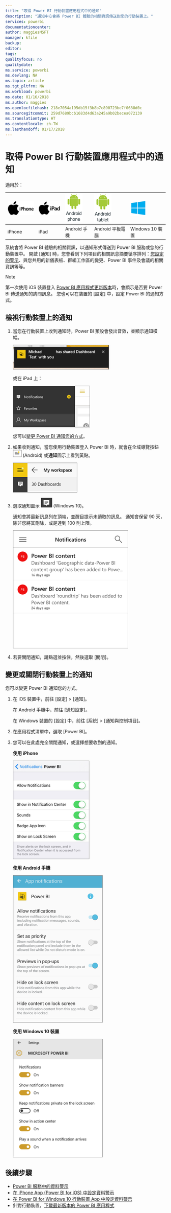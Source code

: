 ```yaml
---
title: "取得 Power BI 行動裝置應用程式中的通知"
description: "通知中心會將 Power BI 體驗的相關資訊傳送到您的行動裝置上。"
services: powerbi
documentationcenter: 
author: maggiesMSFT
manager: kfile
backup: 
editor: 
tags: 
qualityfocus: no
qualitydate: 
ms.service: powerbi
ms.devlang: NA
ms.topic: article
ms.tgt_pltfrm: NA
ms.workload: powerbi
ms.date: 01/16/2018
ms.author: maggies
ms.openlocfilehash: 218e7054a195db15f3b8b7c890723be7f0638d0c
ms.sourcegitcommit: 259d7689bcb1683d4d63a245a9b02becea072139
ms.translationtype: HT
ms.contentlocale: zh-TW
ms.lasthandoff: 01/17/2018
---
```

# <a name="get-notifications-in-the-power-bi-mobile-apps"></a>取得 Power BI 行動裝置應用程式中的通知
適用於︰

| ![iPhone](media/mobile-apps-notification-center/iphone-logo-50-px.png) | ![iPad](media/mobile-apps-notification-center/ipad-logo-50-px.png) | ![Android 手機](media/mobile-apps-notification-center/android-phone-logo-50-px.png) | ![Android 平板電腦](media/mobile-apps-notification-center/android-tablet-logo-50-px.png) | ![Windows 10](media/mobile-apps-notification-center/win-10-logo-50-px.png) |
|:--- |:--- |:--- |:--- |:--- |
| iPhone |iPad |Android 手機 |Android 平板電腦 |Windows 10 裝置 |

系統會將 Power BI 體驗的相關資訊，以通知形式傳送到 Power BI 服務或您的行動裝置中。 開啟 [通知] 時，您會看到下列項目的相關訊息摘要循序排列：[您設定的警示](mobile-set-data-alerts-in-the-mobile-apps.md)、與您共用的新儀表板、群組工作區的變更、Power BI 事件及會議的相關資訊等等。

> [!NOTE]
> 第一次使用 iOS 裝置登入 [Power BI 應用程式更新版本](https://powerbi.microsoft.com/mobile/)時，會顯示是否要 Power BI 傳送通知的詢問訊息。 您也可以在裝置的 [設定] 中，設定 Power BI 的通知方式。 
> 
> 

## <a name="view-notifications-on-your-mobile-device"></a>檢視行動裝置上的通知
1. 當您在行動裝置上收到通知時，Power BI 預設會發出音效，並顯示通知橫幅。
   
   ![通知橫幅](media/mobile-apps-notification-center/power-bi-mobile-notification-banner.png)
   
   或在 iPad 上：
   
   ![通知](media/mobile-apps-notification-center/power-bi-ipad-notifications.png)
   
   您可以[變更 Power BI 通知您的方式](mobile-apps-notification-center.md#change-or-turn-off-notifications-on-your-mobile-device)。
2. 如果收到通知，當您使用行動裝置登入 Power BI 時，就會在全域導覽按鈕 ![通知點](media/mobile-apps-notification-center/power-bi-android-menu-notifications-icon.png) (Android) 或**通知**圖示上看到黃點。 
   
   ![通知點](media/mobile-apps-notification-center/power-bi-windows-10-notifications.png)
3. 選取通知圖示 ![通知圖示](media/mobile-apps-notification-center/power-bi-windows-10-notification-icon.png) (Windows 10)。
   
    通知會將最新訊息列在頂端，並醒目提示未讀取的訊息。 通知會保留 90 天，除非您將其刪除，或是達到 100 則上限。
   
   ![iOS 通知清單](media/mobile-apps-notification-center/power-bi-iphone-notifications-list.png)
4. 若要關閉通知，請點選並按住，然後選取 [關閉]。

## <a name="change-or-turn-off-notifications-on-your-mobile-device"></a>變更或關閉行動裝置上的通知
您可以變更 Power BI 通知您的方式。

1. 在 iOS 裝置中，前往 [設定] > [通知]。 
   
    在 Android 手機中，前往 [通知設定]。
   
    在 Windows 裝置的 [設定] 中，前往 [系統] > [通知與控制項目]。
2. 在應用程式清單中，選取 [Power BI]。 
3. 您可以在此處完全關閉通知，或選擇想要收到的通知。
   
    **使用 iPhone**
   
    ![選擇 [通知]](media/mobile-apps-notification-center/power-bi-notifications-iphone-settings.png)
   
    **使用 Android 手機**
   
    ![選擇 [通知]](media/mobile-apps-notification-center/power-bi-notifications-android-settings.png)

    **使用 Windows 10 裝置**

    ![選擇 [通知]](media/mobile-apps-notification-center/power-bi-notifications-windows10-settings.png)

## <a name="next-steps"></a>後續步驟
* [Power BI 服務中的資料警示](service-set-data-alerts.md)
* [在 iPhone App (Power BI for iOS) 中設定資料警示](mobile-set-data-alerts-in-the-mobile-apps.md)
* [在 Power BI for Windows 10 行動裝置 App 中設定資料警示](mobile-set-data-alerts-in-the-mobile-apps.md)
* 針對行動裝置，[下載最新版本的 Power BI 應用程式](https://powerbi.microsoft.com/mobile/)

